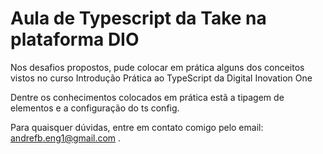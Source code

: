 # Aula de Typescript da Take na plataforma DIO
  
Nos desafios propostos, pude colocar em prática alguns dos conceitos vistos no curso Introdução Prática ao TypeScript da Digital Inovation One

Dentre os conhecimentos colocados em prática estã a tipagem de elementos e a configuração do ts config.

Para quaisquer dúvidas, entre em contato comigo pelo email: andrefb.eng1@gmail.com . 
